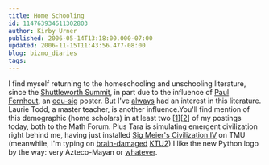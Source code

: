 ```yaml
---
title: Home Schooling
id: 114763934611302803
author: Kirby Urner
published: 2006-05-14T13:18:00.000-07:00
updated: 2006-11-15T11:43:56.477-08:00
blog: bizmo_diaries
tags: 
---
```


I find myself returning to the homeschooling and unschooling literature, since the [Shuttleworth Summit](http://controlroom.blogspot.com/2006/04/shuttleworth-summit-day-one.html), in part due to the influence of [Paul Fernhout](http://mail.python.org/pipermail/edu-sig/2006-May/006456.html), an [edu-sig](http://mail.python.org/mailman/listinfo/edu-sig) poster.  But I've [always](http://mathforum.org/kb/thread.jspa?threadID=1383617) had an interest in this literature.  Laurie Todd, a master teacher, is another influence.You'll find mention of this demographic (home scholars) in at least two [[1](http://mathforum.org/kb/message.jspa?messageID=4711093)][[2](http://mathforum.org/kb/message.jspa?messageID=4711240)] of my postings today, both to the Math Forum.  Plus Tara is simulating emergent civilization right behind me, having just installed [Sig Meier's Civilization IV](http://www.2kgames.com/civ4/home.htm) on TMU (meanwhile, I'm typing on [brain-damaged](http://worldgame.blogspot.com/2005/12/big-foot-strikes.html) [KTU2](http://worldgame.blogspot.com/2004/12/welcome-to-my-world.html)).I like the new Python logo by the way:  very Azteco-Mayan or [whatever](http://www.altontobey.com/murals2.html).[](http://photos1.blogger.com/blogger/1134/545/1600/python-logo.png)